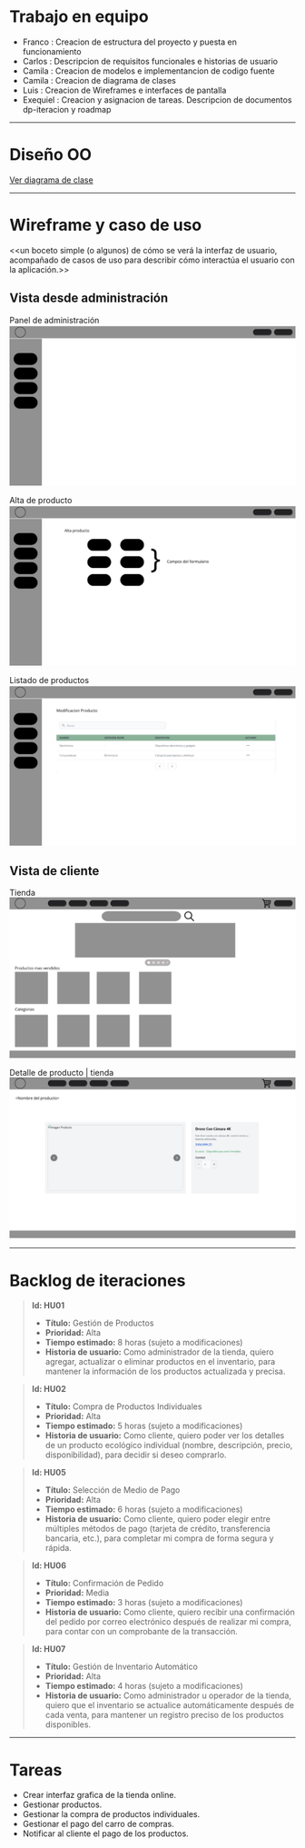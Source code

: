 # Trabajo en equipo

- Franco : Creacion de estructura del proyecto y puesta en funcionamiento
- Carlos : Descripcion de requisitos funcionales e historias de usuario
- Camila : Creacion de modelos e implementancion de codigo fuente
- Camila : Creacion de diagrama de clases
- Luis : Creacion de Wireframes e interfaces de pantalla
- Exequiel : Creacion y asignacion de tareas. Descripcion de documentos dp-iteracion y roadmap

---

# Diseño OO

[Ver diagrama de clase](https://app.diagrams.net/#G1dhtH5_mKPAMMXkK95dOQLLSukZ_KvHiq#%7B%22pageId%22%3A%228-AYVthF0uPXiU_x2BDl%22%7D)

---

# Wireframe y caso de uso

<<un boceto simple (o algunos) de cómo se verá la interfaz
de usuario, acompañado de casos de uso para describir cómo interactúa el usuario
con la aplicación.>>

## Vista desde administración
Panel de administración
![Pantalla de inicio](wireframe/admin.jpeg)

Alta de producto
![Pantalla de inicio](wireframe/altaproducto.jpeg)

Listado de productos
![Pantalla de inicio](wireframe/productos.jpeg)

## Vista de cliente
Tienda
![Pantalla de inicio](wireframe/tienda.jpeg)

Detalle de producto | tienda
![Pantalla de inicio](wireframe/detalleproducto.jpeg)

---

# Backlog de iteraciones

> **Id: HU01**
>
> - **Título:** Gestión de Productos
> - **Prioridad:** Alta
> - **Tiempo estimado:** 8 horas (sujeto a modificaciones)
> - **Historia de usuario:** Como administrador de la tienda, quiero agregar, actualizar o eliminar productos en el inventario, para mantener la información de los productos actualizada y precisa.

> **Id: HU02**
>
> - **Título:** Compra de Productos Individuales
> - **Prioridad:** Alta
> - **Tiempo estimado:** 5 horas (sujeto a modificaciones)
> - **Historia de usuario:** Como cliente, quiero poder ver los detalles de un producto ecológico individual (nombre, descripción, precio, disponibilidad), para decidir si deseo comprarlo.

> **Id: HU05**
>
> - **Título:** Selección de Medio de Pago
> - **Prioridad:** Alta
> - **Tiempo estimado:** 6 horas (sujeto a modificaciones)
> - **Historia de usuario:** Como cliente, quiero poder elegir entre múltiples métodos de pago (tarjeta de crédito, transferencia bancaria, etc.), para completar mi compra de forma segura y rápida.

> **Id: HU06**
>
> - **Título:** Confirmación de Pedido
> - **Prioridad:** Media
> - **Tiempo estimado:** 3 horas (sujeto a modificaciones)
> - **Historia de usuario:** Como cliente, quiero recibir una confirmación del pedido por correo electrónico después de realizar mi compra, para contar con un comprobante de la transacción.

> **Id: HU07**
>
> - **Título:** Gestión de Inventario Automático
> - **Prioridad:** Alta
> - **Tiempo estimado:** 4 horas (sujeto a modificaciones)
> - **Historia de usuario:** Como administrador u operador de la tienda, quiero que el inventario se actualice automáticamente después de cada venta, para mantener un registro preciso de los productos disponibles.

---

# Tareas

- Crear interfaz grafica de la tienda online.
- Gestionar productos.
- Gestionar la compra de productos individuales.
- Gestionar el pago del carro de compras.
- Notificar al cliente el pago de los productos.

